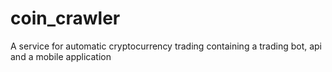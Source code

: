 # coin_crawler
A service for automatic cryptocurrency trading containing a trading bot, api and a mobile application
